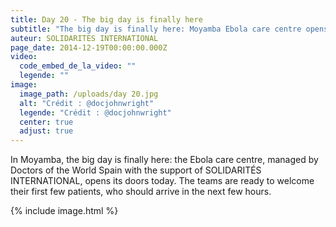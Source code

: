 ```yaml
---
title: Day 20 - The big day is finally here
subtitle: "The big day is finally here: Moyamba Ebola care centre opens its doors today..."
auteur: SOLIDARITES INTERNATIONAL
page_date: 2014-12-19T00:00:00.000Z
video:
  code_embed_de_la_video: ""
  legende: ""
image:
  image_path: /uploads/day 20.jpg
  alt: "Crédit : @docjohnwright"
  legende: "Crédit : @docjohnwright"
  center: true
  adjust: true
---
```

In Moyamba, the big day is finally here: the Ebola care centre, managed by Doctors of the World Spain with the support of SOLIDARIT&Eacute;S INTERNATIONAL, opens its doors today. The teams are ready to welcome their first few patients, who should arrive in the next few hours.

{% include image.html %}